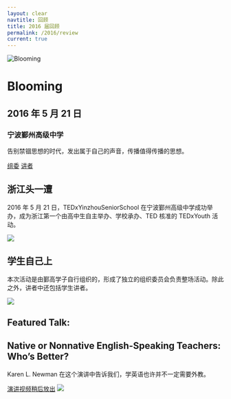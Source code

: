 ```yaml
---
layout: clear
navtitle: 回顾
title: 2016 届回顾
permalink: /2016/review
current: true
---
```


<div class="hero">
  <div class="wrapper">
    <div class="hero-left">
      <img src="{{ "/img/2016/artworks/blooming.svg" | prepend: site.cdn }}?bust={{ site.time | date: '%s' }}" alt="Blooming" class="hero-img img-blooming">
    </div>
    <div class="hero-right">
      <h1>Blooming</h1>
      <h2>2016 年 5 月 21 日</h2>
      <h3>宁波鄞州高级中学</h3>
      <p>
        告别禁锢思想的时代，发出属于自己的声音，传播值得传播的思想。
      </p>
      <a href="/2016/committee">组委</a>&nbsp;<a href="/2016/speakers">讲者</a>
    </div>
  </div>
</div>

<div class="content-block bg-blue">
  <section class="wrapper">
    <h2>浙江头一遭</h2>
    <p>
      2016 年 5 月 21 日，TEDxYinzhouSeniorSchool 在宁波鄞州高级中学成功举办，成为浙江第一个由高中生自主举办、学校承办、TED 核准的 TEDxYouth 活动。
    </p>
    <img src="{{ "/img/2016/all.jpg" | prepend: site.cdn }}?bust={{ site.time | date: '%s' }}">
  </section>
</div>

<div class="content-block bg-green">
  <section class="wrapper">
    <h2>学生自己上</h2>
    <p>
      本次活动是由鄞高学子自行组织的，形成了独立的组织委员会负责整场活动。除此之外，讲者中还包括学生讲者。
    </p>
    <img src="{{ "/img/2016/students.jpg" | prepend: site.cdn }}?bust={{ site.time | date: '%s' }}">
  </section>
</div>

<div class="content-block bg-indigo">
  <section class="wrapper">
    <h2>Featured Talk:</h2>
    <h2>Native or Nonnative English-Speaking Teachers: Who’s Better?</h2>
    <p>
      Karen L. Newman 在这个演讲中告诉我们，学英语也许并不一定需要外教。
    </p>
    <a href="#" class="call2action">演讲视频稍后放出</a>
    <img src="{{ "/img/2016/karen_l_newman.jpg" | prepend: site.cdn }}?bust={{ site.time | date: '%s' }}">
  </section>
</div>
